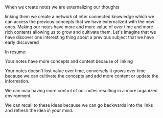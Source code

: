 When we create notes we are externalizing our thoughts

linking them we create a network of inter connected knowledge which we can access the previous concepts that we have externalized with the new ones. Making our notes have more and more value of over time and more rich contents allowing us to grow and cultivate them. Let's imagine that we have discover one interesting thing about  a previous subject that we have early discovered

In resume:

Your notes have more concepts and content because of linking

Your notes doesn't lost value over time, conversely it grows over time because we can cultivate the concepts and add more content or update the information.

We can map having more control of our notes resulting in a more organized environment. 

We can recall to these ideas because we can go backwards into the links and refresh the idea in your mind.

